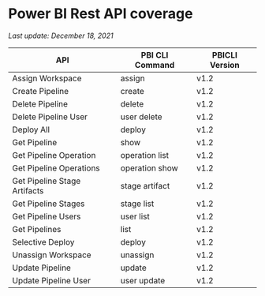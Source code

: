 # Power BI Rest API coverage

_Last update: December 18, 2021_

| API                          | PBI CLI Command | PBICLI Version |
| ---------------------------- | --------------- | -------------- |
| Assign Workspace             | assign          | v1.2           |
| Create Pipeline              | create          | v1.2           |
| Delete Pipeline              | delete          | v1.2           |
| Delete Pipeline User         | user delete     | v1.2           |
| Deploy All                   | deploy          | v1.2           |
| Get Pipeline                 | show            | v1.2           |
| Get Pipeline Operation       | operation list  | v1.2           |
| Get Pipeline Operations      | operation show  | v1.2           |
| Get Pipeline Stage Artifacts | stage artifact  | v1.2           |
| Get Pipeline Stages          | stage list      | v1.2           |
| Get Pipeline Users           | user list       | v1.2           |
| Get Pipelines                | list            | v1.2           |
| Selective Deploy             | deploy          | v1.2           |
| Unassign Workspace           | unassign        | v1.2           |
| Update Pipeline              | update          | v1.2           |
| Update Pipeline User         | user update     | v1.2           |
